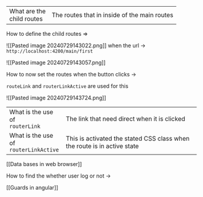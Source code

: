 
|                               |                                              |
| ----------------------------- | -------------------------------------------- |
| What are the<br> child routes | The routes that in inside of the main routes |

How to define the child routes => 


![[Pasted image 20240729143022.png]]
when the url -> `http://localhost:4200/main/first`

![[Pasted image 20240729143057.png]]

How to now set the routes when the button clicks -> 

`routeLink` and `routerLinkActive` are used for this 

![[Pasted image 20240729143724.png]]



|                                           |                                                                          |
| ----------------------------------------- | ------------------------------------------------------------------------ |
| What is the use of <br>`routerLink`       | The link that need direct when it is clicked                             |
| What is the use of <br>`routerLinkActive` | This is activated the stated CSS class when the route is in active state |


[[Data bases in web browser]]

How to find the whether user log or not -> 

[[Guards in angular]]


